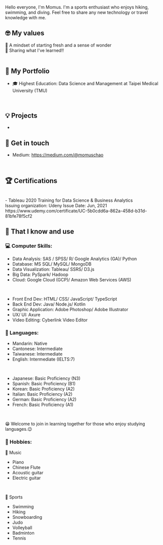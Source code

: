 Hello everyone, I'm Momus. I'm a sports enthusiast who enjoys hiking, swimming, and diving. Feel free to share any new technology or travel knowledge with me.

## 🤓 My values
🍏 A mindset of starting fresh and a sense of wonder <br>
🙌 Sharing what I've learned!! <br>
<br>

## 💼 My Portfolio
- 🎓 Highest Education: Data Science and Management at Taipei Medical University (TMU)
<br>

## 💡 Projects
- 

## 🔗 Get in touch
- Medium: https://medium.com/@momuschao
<br>

## 🏆 Certifications
<br>
- Tableau 2020 Training for Data Science & Business Analytics<br>
  Issuing organization: Udeny
  Issue Date: Jun, 2021
  https://www.udemy.com/certificate/UC-5b0cdd6a-862a-458d-b31d-81bfe78f5cf2


## 🧠 That I know and use
### 💻 Computer Skills:
- Data Analysis: SAS / SPSS/ R/ Google Analytics (GA)/ Python
- Database: MS SQL/ MySQL/ MongoDB
- Data Visualization: Tableau/ SSRS/ D3.js
- Big Data: PySpark/ Hadoop
- Cloud: Google Cloud (GCP)/ Amazon Web Services (AWS)
<br>

- Front End Dev: HTML/ CSS/ JavaScript/ TypeScript
- Back End Dev: Java/ Node.js/ Kotlin
- Graphic Application: Adobe Photoshop/ Adobe Illustrator
- UX/ UI: Axure
- Video Editing: Cyberlink Video Editor

### 💬 Languages:
- Mandarin: Native
- Cantonese: Intermediate
- Taiwanese: Intermediate
- English: Intermediate (IELTS:7)
<br>

- Japanese: Basic Proficiency (N3)
- Spanish: Basic Proficiency (B1)
- Korean: Basic Proficiency (A2)
- Italian: Basic Proficiency (A2)
- German: Basic Proficiency (A2)
- French: Basic Proficiency (A1)
<br>

😁 Welcome to join in learning together for those who enjoy studying languages.😉
<br>

### 🌠 Hobbies:
🎼 Music
- Piano
- Chinese Flute
- Acoustic guitar
- Electric guitar
<br>

🚴 Sports
- Swimming
- Hiking
- Snowboarding
- Judo
- Volleyball
- Badminton
- Tennis
